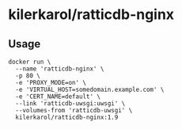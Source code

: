 # kilerkarol/ratticdb-nginx

## Usage

```shell
docker run \
  --name 'ratticdb-nginx' \
  -p 80 \
  -e 'PROXY_MODE=on' \
  -e 'VIRTUAL_HOST=somedomain.example.com' \
  -e 'CERT_NAME=default' \
  --link 'ratticdb-uwsgi:uwsgi' \
  --volumes-from 'ratticdb-uwsgi' \
  kilerkarol/ratticdb-nginx:1.9
```
